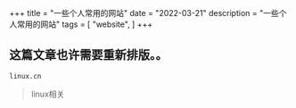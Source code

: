 +++
title = "一些个人常用的网站"
date = "2022-03-21"
description = "一些个人常用的网站"
tags = [
    "website",
]
+++
## 这篇文章也许需要重新排版。。

```
linux.cn

```
> linux相关
